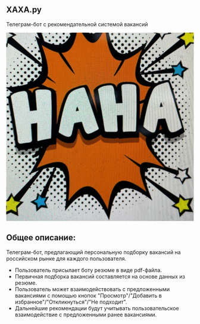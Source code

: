 ## ХАХА.ру

Телеграм-бот с рекомендательной системой вакансий

![Bot screenshot](./data/photo_2024-03-29_20-17-58.jpg)

## Общее описание:
Телеграм-бот, предлагающий персональную подборку вакансий на российском рынке для каждого пользователя.
 * Пользователь присылает боту резюме в виде pdf-файла.
 * Первичная подборка вакансий составляется на основе данных из резюме.
 * Пользователь может взаимодействовать с предложенными вакансиями с помощью кнопок "Просмотр"/"Добавить в избранное"/"Откликнуться"/"Не подходит".
 * Дальнейшие рекомендации будут учитывать пользовательское взаимодействие с предложенными ранее вакансиями.



